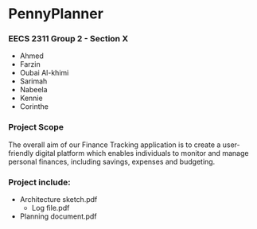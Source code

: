 # PennyPlanner
### EECS 2311 Group 2 - Section X
- Ahmed
- Farzin
- Oubai Al-khimi
- Sarimah
- Nabeela
- Kennie
- Corinthe

### Project Scope 
The overall aim of our Finance Tracking application is to create a user-friendly digital platform which enables individuals to monitor and manage personal finances, including savings, expenses and budgeting.

### Project include:
- Architecture sketch.pdf
	- Log file.pdf
- Planning document.pdf


